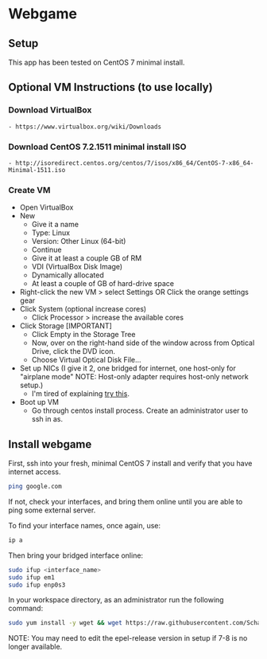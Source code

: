 # Webgame

## Setup

This app has been tested on CentOS 7 minimal install.

## Optional VM Instructions (to use locally)

### Download VirtualBox
    - https://www.virtualbox.org/wiki/Downloads

### Download CentOS 7.2.1511 minimal install ISO
    - http://isoredirect.centos.org/centos/7/isos/x86_64/CentOS-7-x86_64-Minimal-1511.iso

### Create VM
- Open VirtualBox
- New
    * Give it a name
    * Type: Linux
    * Version: Other Linux (64-bit)
    * Continue
    * Give it at least a couple GB of RM
    * VDI (VirtualBox Disk Image)
    * Dynamically allocated
    * At least a couple of GB of hard-drive space
- Right-click the new VM > select Settings OR Click the orange settings gear
- Click System (optional increase cores)
    * Click Processor > increase the available cores
- Click Storage [IMPORTANT]
    * Click Empty in the Storage Tree
    * Now, over on the right-hand side of the window across from Optical Drive, click the DVD icon.
    * Choose Virtual Optical Disk File...
- Set up NICs (I give it 2, one bridged for internet, one host-only for "airplane mode" NOTE: Host-only adapter requires host-only network setup.)
    * I'm tired of explaining [try this](http://lmgtfy.com/?q=host-only+network+virtualbox).
- Boot up VM
    * Go through centos install process. Create an administrator user to ssh in as.

## Install webgame

First, ssh into your fresh, minimal CentOS 7 install and verify that you have internet access.
```bash
ping google.com
```
If not, check your interfaces, and bring them online until you are able to ping some external server.

To find your interface names, once again, use:
```bash
ip a
```

Then bring your bridged interface online:
```bash
sudo ifup <interface_name>
sudo ifup em1
sudo ifup enp0s3
```

In your workspace directory, as an administrator run the following command:
```bash
sudo yum install -y wget && wget https://raw.githubusercontent.com/Schatzman/webgame/master/scripts/setup && sudo chmod +x setup && sudo ./setup
```

NOTE: You may need to edit the epel-release version in setup if 7-8 is no longer available.